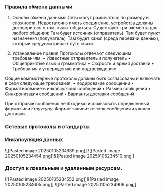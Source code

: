 ### Правила обмена данными
1. Основы обмена данными
Сети могут различаться по размеру и сложности. Недостаточно иметь соединение, устройства должны договориться о том, «как» общаться. Существует три элемента для любого общения: Там будет источник (отправитель). Там будет пункт назначения (получатель). Там будет канал (среда передачи данных), который предусматривает путь связи.

2. Установление правил
Протоколы отвечают следующим требованиям:
• Известные отправитель и получатель
• Общепринятые язык и грамматика
• Скорость и время доставки
• Требования к утверждению или подтверждению

Общие компьютерные протоколы должны быть согласованы и включать в себя следующие требования:
• Кодирование сообщений
• Форматирование и инкапсуляция сообщений
• Размер сообщений
• Синхронизация сообщений
• Варианты доставки сообщений

При отправке сообщения необходимо использовать определенный формат или структуру. Формат зависит от типа сообщения и канала доставки.
### Сетевые протоколы и стандарты

### Инкапсуляция данных
![[Pasted image 20250105234639.png]]
![[Pasted image 20250105234454.png]]![[Pasted image 20250105234510.png]]
### Доступ к локальным и удаленным ресурсам.
![[Pasted image 20250105234552.png]]![[Pasted image 20250105234605.png]]
![[Pasted image 20250105234909.png]]
